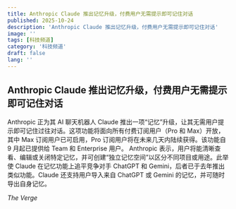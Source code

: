```yaml
---
title: Anthropic Claude 推出记忆升级，付费用户无需提示即可记住对话
published: 2025-10-24
description: 'Anthropic Claude 推出记忆升级，付费用户无需提示即可记住对话'
image: ''
tags: [科技频道]
category: '科技频道'
draft: false
lang: ''
---
```


## Anthropic Claude 推出记忆升级，付费用户无需提示即可记住对话

Anthropic 正为其 AI 聊天机器人 Claude 推出一项“记忆”升级，让其无需用户提示即可记住过往对话。这项功能将面向所有付费订阅用户（Pro 和 Max）开放，其中 Max 订阅用户已可启用，Pro 订阅用户将在未来几天内陆续获得。该功能自 9 月起已提供给 Team 和 Enterprise 用户。
Anthropic 表示，用户将能清晰查看、编辑或关闭特定记忆，并可创建“独立记忆空间”以区分不同项目或用途。此举使 Claude 在记忆功能上追平竞争对手 ChatGPT 和 Gemini，后者已于去年推出类似功能。Claude 还支持用户导入来自 ChatGPT 或 Gemini 的记忆，并可随时导出自身记忆。

*The Verge*
